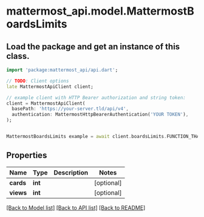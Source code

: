 # mattermost_api.model.MattermostBoardsLimits

## Load the package and get an instance of this class.
```dart
import 'package:mattermost_api/api.dart';

// TODO: Client options
late MattermostApiClient client;

// example client with HTTP Bearer authorization and string token:
client = MattermostApiClient(
  basePath: 'https://your-server.tld/api/v4',
  authentication: MattermostHttpBearerAuthentication('YOUR TOKEN'),
);


MattermostBoardsLimits example = await client.boardsLimits.FUNCTION_THAT_RETURNS_THIS_CLASS();

```

## Properties
Name | Type | Description | Notes
------------ | ------------- | ------------- | -------------
**cards** | **int** |  | [optional] 
**views** | **int** |  | [optional] 

[[Back to Model list]](../GENERATED_README.md#documentation-for-models) [[Back to API list]](../GENERATED_README.md#documentation-for-api-endpoints) [[Back to README]](../GENERATED_README.md)


